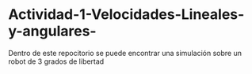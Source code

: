 # Actividad-1-Velocidades-Lineales-y-angulares-

Dentro de este repocitorio se puede encontrar una simulación sobre un robot de 3 grados de libertad  
